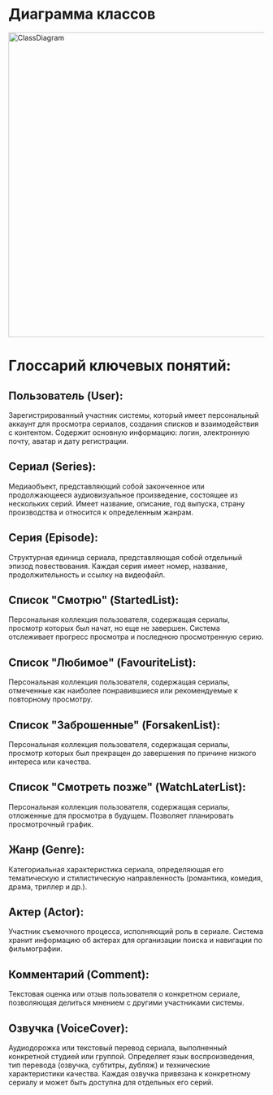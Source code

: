  # Диаграмма классов
 
 <img width="797" height="600" alt="ClassDiagram" src="https://github.com/user-attachments/assets/62556f23-83a1-4fb5-b268-bb2a5592933a" />

# Глоссарий ключевых понятий:

## Пользователь (User):
Зарегистрированный участник системы, который имеет персональный аккаунт для просмотра сериалов, создания списков и взаимодействия с контентом. Содержит основную информацию: логин, электронную почту, аватар и дату регистрации.

## Сериал (Series):
Медиаобъект, представляющий собой законченное или продолжающееся аудиовизуальное произведение, состоящее из нескольких серий. Имеет название, описание, год выпуска, страну производства и относится к определенным жанрам.

## Серия (Episode):
Структурная единица сериала, представляющая собой отдельный эпизод повествования. Каждая серия имеет номер, название, продолжительность и ссылку на видеофайл.

## Список "Смотрю" (StartedList):
Персональная коллекция пользователя, содержащая сериалы, просмотр которых был начат, но еще не завершен. Система отслеживает прогресс просмотра и последнюю просмотренную серию.

## Список "Любимое" (FavouriteList):
Персональная коллекция пользователя, содержащая сериалы, отмеченные как наиболее понравившиеся или рекомендуемые к повторному просмотру.

## Список "Заброшенные" (ForsakenList):
Персональная коллекция пользователя, содержащая сериалы, просмотр которых был прекращен до завершения по причине низкого интереса или качества.

## Список "Смотреть позже" (WatchLaterList):
Персональная коллекция пользователя, содержащая сериалы, отложенные для просмотра в будущем. Позволяет планировать просмотрочный график.

## Жанр (Genre):
Категориальная характеристика сериала, определяющая его тематическую и стилистическую направленность (романтика, комедия, драма, триллер и др.).

## Актер (Actor):
Участник съемочного процесса, исполняющий роль в сериале. Система хранит информацию об актерах для организации поиска и навигации по фильмографии.

## Комментарий (Comment):
Текстовая оценка или отзыв пользователя о конкретном сериале, позволяющая делиться мнением с другими участниками системы.

## Озвучка (VoiceCover):
Аудиодорожка или текстовый перевод сериала, выполненный конкретной студией или группой. Определяет язык воспроизведения, тип перевода (озвучка, субтитры, дубляж) и технические характеристики качества. Каждая озвучка привязана к конкретному сериалу и может быть доступна для отдельных его серий.

